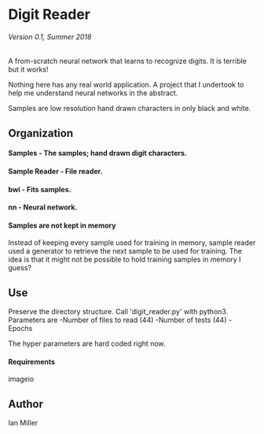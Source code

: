 # Digit Reader 
###### Version 0.1, Summer 2018
A from-scratch neural network that learns to recognize digits. It is terrible but it works!

Nothing here has any real world application. A project that I undertook to help me understand neural networks in the abstract.

Samples are low resolution hand drawn characters in only black and white.

## Organization

#### Samples - The samples; hand drawn digit characters.
#### Sample Reader - File reader.
#### bwi - Fits samples.
#### nn - Neural network.

#### Samples are not kept in memory
Instead of keeping every sample used for training in memory, sample reader used a generator to retrieve the next sample to be used for training. The idea is that it might not be possible to hold training samples in memory I guess?

## Use
Preserve the directory structure.
Call 'digit_reader.py' with python3. Parameters are
    -Number of files to read (44)
    -Number of tests	(44)
    -Epochs

The hyper parameters are hard coded right now.

#### Requirements
imageio

## Author
Ian Miller
